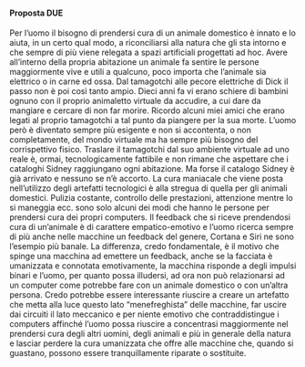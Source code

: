 #### Proposta DUE

Per l’uomo il bisogno di prendersi cura di un animale domestico è innato e lo aiuta, in un certo qual modo, a riconciliarsi alla natura che gli sta intorno e che sempre di più viene relegata a spazi artificiali progettati ad hoc. Avere all’interno della propria abitazione un animale  fa sentire le persone maggiormente vive e utili a qualcuno, poco importa che l’animale sia elettrico o in carne ed ossa.
Dal tamagotchi alle pecore elettriche di Dick il passo non è poi così tanto ampio. 
Dieci anni fa vi erano schiere di bambini ognuno con il proprio animaletto virtuale da accudire, a cui dare da mangiare e cercare di non far morire. Ricordo alcuni miei amici che erano legati al proprio tamagotchi a tal punto da piangere per la sua morte. 
L’uomo però è diventato sempre più esigente e non si accontenta, o non completamente, del mondo virtuale ma ha sempre più bisogno del corrispettivo fisico.
Traslare il tamagotchi dal suo ambiente virtuale ad uno reale è, ormai, tecnologicamente fattibile e non rimane che aspettare che i cataloghi Sidney raggiungano ogni abitazione. 
Ma forse il catalogo Sidney è già arrivato e nessuno se n’è accorto. 
La cura maniacale che viene posta nell’utilizzo degli artefatti tecnologici è alla stregua di quella per gli animali domestici. Pulizia costante, controllo delle prestazioni, attenzione mentre lo si maneggia ecc. sono solo alcuni dei modi che hanno le persone per prendersi cura dei propri computers.
Il feedback che si riceve prendendosi cura di un’animale è di carattere empatico-emotivo e l’uomo ricerca sempre di più anche nelle macchine un feedback del genere, Cortana e Siri ne sono l’esempio più banale. 
La differenza, credo fondamentale, è il motivo che spinge una macchina ad emettere un feedback, anche se la facciata è umanizzata e connotata emotivamente, la macchina risponde a degli impulsi binari e l’uomo, per quanto possa illudersi, ad ora non può relazionarsi ad un computer come potrebbe fare con un animale domestico o con un’altra persona. 
Credo potrebbe essere interessante riuscire a creare un artefatto che metta alla luce questo lato “menefreghista” delle macchine, far uscire dai circuiti il lato meccanico e per niente emotivo che contraddistingue i computers affinché l’uomo possa riuscire a concentrasi maggiormente nel prendersi cura degli altri uomini, degli animali e più in generale della natura e lasciar perdere la cura umanizzata che offre alle macchine che, quando si guastano, possono essere tranquillamente riparate o sostituite. 
